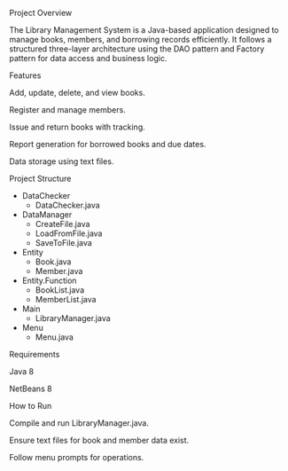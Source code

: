 Project Overview

The Library Management System is a Java-based application designed to manage books, members, and borrowing records efficiently. It follows a structured three-layer architecture using the DAO pattern and Factory pattern for data access and business logic.

Features

Add, update, delete, and view books.

Register and manage members.

Issue and return books with tracking.

Report generation for borrowed books and due dates.

Data storage using text files.

Project Structure

- DataChecker
  - DataChecker.java
- DataManager
  - CreateFile.java
  - LoadFromFile.java
  - SaveToFile.java
- Entity
  - Book.java
  - Member.java
- Entity.Function
  - BookList.java
  - MemberList.java
- Main
  - LibraryManager.java
- Menu
  - Menu.java

Requirements

Java 8

NetBeans 8

How to Run

Compile and run LibraryManager.java.

Ensure text files for book and member data exist.

Follow menu prompts for operations.
